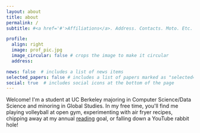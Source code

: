 ```yaml
---
layout: about
title: about
permalink: /
subtitle: #<a href='#'>Affiliations</a>. Address. Contacts. Moto. Etc.

profile:
  align: right
  image: prof_pic.jpg
  image_circular: false # crops the image to make it circular
  address: 

news: false  # includes a list of news items
selected_papers: false # includes a list of papers marked as "selected={true}"
social: true  # includes social icons at the bottom of the page
---
```

 

Welcome! I'm a student at UC Berkeley majoring in Computer Science/Data Science and minoring in Global Studies. In my free time, you'll find me playing volleyball at open gym, experimenting with air fryer recipes, chipping away at my annual [reading](https://www.goodreads.com/user/show/57533277-ellie) goal, or falling down a YouTube rabbit hole! 


